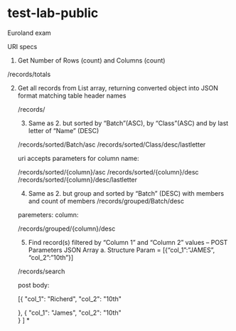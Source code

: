 # test-lab-public

Euroland exam

URI specs

1. Get Number of Rows (count) and Columns (count)

/records/totals

2. Get all records from List<Table> array, returning converted object into JSON format matching table header names 

/records/

3. Same as 2. but sorted by “Batch”(ASC), by “Class”(ASC) and by last letter of “Name” (DESC)


/records/sorted/Batch/asc
/records/sorted/Class/desc/lastletter

uri accepts parameters for column name: 

/records/sorted/{column}/asc
/records/sorted/{column}/desc
/records/sorted/{column}/desc/lastletter

4. Same as 2. but group and sorted by “Batch” (DESC) with members and count of members
/records/grouped/Batch/desc

paremeters: column:

/records/grouped/{column}/desc

5. Find record(s) filtered by “Column  1” and  “Column 2” values – POST Parameters JSON Array
        a. Structure Param = [{“col_1”:”JAMES”, “col_2”:”10th”}]

/records/search

post body:

[{
    "col_1": "Richerd",
    "col_2": "10th"
   
},
{
    "col_1": "James",
    "col_2": "10th"  
}
]
\*
